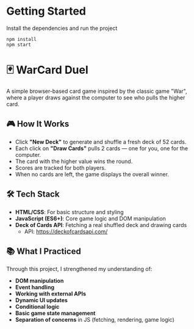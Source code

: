 # Getting Started
Install the dependencies and run the project
```
npm install
npm start
```

# 🃏 WarCard Duel

A simple browser-based card game inspired by the classic game "War", where a player draws against the computer to see who pulls the higher card.

## 🎮 How It Works

- Click **"New Deck"** to generate and shuffle a fresh deck of 52 cards.
- Each click on **"Draw Cards"** pulls 2 cards — one for you, one for the computer.
- The card with the higher value wins the round.
- Scores are tracked for both players.
- When no cards are left, the game displays the overall winner.

## 🛠️ Tech Stack

- **HTML/CSS**: For basic structure and styling
- **JavaScript (ES6+)**: Core game logic and DOM manipulation
- **Deck of Cards API**: Fetching a real shuffled deck and drawing cards
  - API: https://deckofcardsapi.com/

## 📚 What I Practiced

Through this project, I strengthened my understanding of:

- **DOM manipulation**
- **Event handling**
- **Working with external APIs**
- **Dynamic UI updates**
- **Conditional logic**
- **Basic game state management**
- **Separation of concerns** in JS (fetching, rendering, game logic)